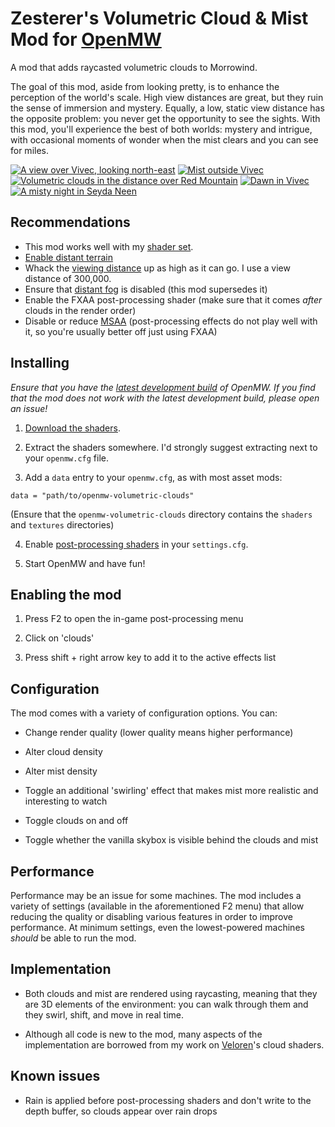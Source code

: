 # Zesterer's Volumetric Cloud & Mist Mod for [OpenMW](https://openmw.org/en/)

A mod that adds raycasted volumetric clouds to Morrowind.

The goal of this mod, aside from looking pretty, is to enhance the perception of the world's scale. High view
distances are great, but they ruin the sense of immersion and mystery. Equally, a low, static view distance has the
opposite problem: you never get the opportunity to see the sights. With this mod, you'll experience the best of both
worlds: mystery and intrigue, with occasional moments of wonder when the mist clears and you can see for miles.

[![A view over Vivec, looking north-east](https://i.imgur.com/UH4TMey.png)](https://youtu.be/CwzaRQRjlcU)
[![Mist outside Vivec](https://i.imgur.com/eUuck8r.png)](https://youtu.be/CwzaRQRjlcU)
[![Volumetric clouds in the distance over Red Mountain](https://i.imgur.com/SaoByZR.png)](https://youtu.be/CwzaRQRjlcU)
[![Dawn in Vivec](https://i.imgur.com/C7Sm02j.png)](https://youtu.be/CwzaRQRjlcU)
[![A misty night in Seyda Neen](https://i.imgur.com/c2NTbez.png)](https://youtu.be/CwzaRQRjlcU)

## Recommendations

- This mod works well with my [shader set](https://github.com/zesterer/openmw-shaders).
- [Enable distant terrain](https://openmw.readthedocs.io/en/stable/reference/modding/settings/terrain.html#distant-terrain)
- Whack the [viewing distance](https://openmw.readthedocs.io/en/stable/reference/modding/settings/camera.html#viewing-distance)
  up as high as it can go. I use a view distance of 300,000.
- Ensure that [distant fog](https://openmw.readthedocs.io/en/stable/reference/modding/settings/fog.html#use-distant-fog)
  is disabled (this mod supersedes it)
- Enable the FXAA post-processing shader (make sure that it comes *after* clouds in the render order)
- Disable or reduce [MSAA](https://openmw.readthedocs.io/en/stable/reference/modding/settings/video.html#antialiasing)
  (post-processing effects do not play well with it, so you're usually better off just using FXAA)

## Installing

*Ensure that you have the [latest development build](https://openmw.org/downloads/) of OpenMW. If you find that the mod
does not work with the latest development build, please open an issue!*

1. [Download the shaders](https://github.com/zesterer/openmw-volumetric-clouds/archive/refs/heads/main.zip).

2. Extract the shaders somewhere. I'd strongly suggest extracting next to your `openmw.cfg` file.

3. Add a `data` entry to your `openmw.cfg`, as with most asset mods:

```
data = "path/to/openmw-volumetric-clouds"
```

(Ensure that the `openmw-volumetric-clouds` directory contains the `shaders` and `textures` directories)

4. Enable [post-processing shaders](https://openmw.readthedocs.io/en/latest/reference/modding/settings/postprocessing.html#enabled) in your `settings.cfg`.

5. Start OpenMW and have fun!

## Enabling the mod

1. Press F2 to open the in-game post-processing menu

2. Click on 'clouds'

3. Press shift + right arrow key to add it to the active effects list

## Configuration

The mod comes with a variety of configuration options. You can:

- Change render quality (lower quality means higher performance)

- Alter cloud density

- Alter mist density

- Toggle an additional 'swirling' effect that makes mist more realistic and interesting to watch

- Toggle clouds on and off

- Toggle whether the vanilla skybox is visible behind the clouds and mist

## Performance

Performance may be an issue for some machines. The mod includes a variety of settings (available in the aforementioned
F2 menu) that allow reducing the quality or disabling various features in order to improve performance. At minimum
settings, even the lowest-powered machines *should* be able to run the mod.

## Implementation

- Both clouds and mist are rendered using raycasting, meaning that they are 3D elements of the environment: you can
  walk through them and they swirl, shift, and move in real time.

- Although all code is new to the mod, many aspects of the implementation are borrowed from my work on
  [Veloren](https://veloren.net/)'s cloud shaders.

## Known issues

- Rain is applied before post-processing shaders and don't write to the depth buffer, so clouds appear over rain drops
